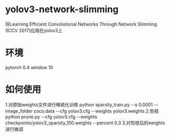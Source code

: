 # yolov3-network-slimming
将Learning Efficient Convolutional Networks Through Network Slimming (ICCV 2017)应用在yolov3上

# 环境
pytorch 0.4
window 10

# 如何使用
1.对原始weights文件进行稀疏化训练
python sparsity_train.py --s 0.0001 --image_folder coco.data  --cfg yolov3.cfg --weights yolov3.weights 
2.剪枝
python prune.py --cfg yolov3.cfg --weights checkpoints/yolov3_sparsity_100.weights --percent 0.3
3.对剪枝后的weights进行微调
